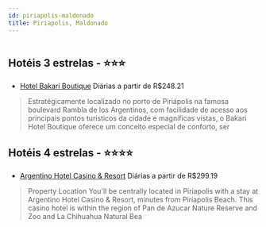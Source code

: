 ```yaml
---
id: piriapolis-maldonado
title: Piriapolis, Maldonado
---
```


<center><img src="http://www.hotelresb2b.com/images/hoteles/654579_foto_1.jpg" alt="" /></center>


## Hotéis 3 estrelas - ⭐️⭐️⭐️

-    [Hotel Bakari Boutique](https://www.hurb.com/hoteis/piriapolis/hotel-bakari-boutique-JNP-JP331170?cmp=18055) Diárias a partir de R$248.21
   > Estratégicamente localizado no porto de Piriápolis na famosa boulevard Rambla de los Argentinos, com facilidade de acesso aos principais pontos turisticos da cidade e magníficas vistas, o Bakari Hotel Boutique oferece um conceito especial de conforto, ser

## Hotéis 4 estrelas - ⭐️⭐️⭐️⭐️

-    [Argentino Hotel Casino & Resort](https://www.hurb.com/hoteis/piriapolis/argentino-hotel-casino-resort-JNP-JP853601?cmp=18055) Diárias a partir de R$299.19
   > Property Location You&apos;ll be centrally located in Piriapolis with a stay at Argentino Hotel Casino &amp; Resort, minutes from Piriapolis Beach. This casino hotel is within the region of Pan de Azucar Nature Reserve and Zoo and La Chihuahua Natural Bea
